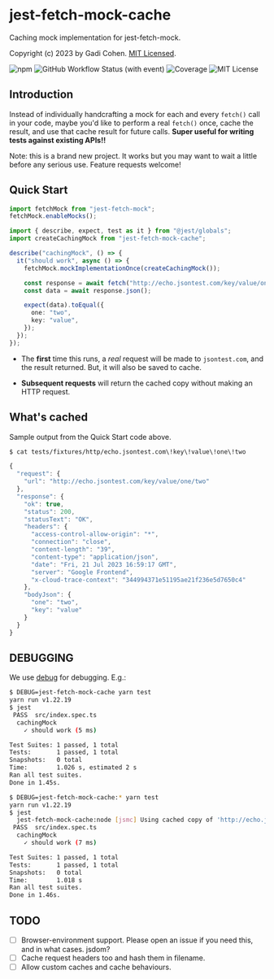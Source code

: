 # jest-fetch-mock-cache

Caching mock implementation for jest-fetch-mock.

Copyright (c) 2023 by Gadi Cohen. [MIT Licensed](./LICENSE.txt).

![npm](https://img.shields.io/npm/v/jest-fetch-mock-cache) ![GitHub Workflow Status (with event)](https://img.shields.io/github/actions/workflow/status/gadicc/jest-fetch-mock-cache/release.yml) ![Coverage](https://img.shields.io/endpoint?url=https://gist.githubusercontent.com/gadicc/26d0f88b04b6883e1a6bba5b9b344fab/raw/jest-coverage-comment__main.json) ![MIT License](https://img.shields.io/badge/license-MIT-blue.svg)

## Introduction

Instead of individually handcrafting a mock for each and every `fetch()`
call in your code, maybe you'd like to perform a real `fetch()` once,
cache the result, and use that cache result for future calls. **Super
useful for writing tests against existing APIs!!**

Note: this is a brand new project. It works but you may want to wait
a little before any serious use. Feature requests welcome!

## Quick Start

```ts
import fetchMock from "jest-fetch-mock";
fetchMock.enableMocks();

import { describe, expect, test as it } from "@jest/globals";
import createCachingMock from "jest-fetch-mock-cache";

describe("cachingMock", () => {
  it("should work", async () => {
    fetchMock.mockImplementationOnce(createCachingMock());

    const response = await fetch("http://echo.jsontest.com/key/value/one/two");
    const data = await response.json();

    expect(data).toEqual({
      one: "two",
      key: "value",
    });
  });
});
```

- The **first** time this runs, a _real_ request will be made to
  `jsontest.com`, and the result returned. But, it will also be
  saved to cache.

- **Subsequent requests** will return the cached copy without
  making an HTTP request.

## What's cached

Sample output from the Quick Start code above.

```bash
$ cat tests/fixtures/http/echo.jsontest.com\!key\!value\!one\!two
```

```js
{
  "request": {
    "url": "http://echo.jsontest.com/key/value/one/two"
  },
  "response": {
    "ok": true,
    "status": 200,
    "statusText": "OK",
    "headers": {
      "access-control-allow-origin": "*",
      "connection": "close",
      "content-length": "39",
      "content-type": "application/json",
      "date": "Fri, 21 Jul 2023 16:59:17 GMT",
      "server": "Google Frontend",
      "x-cloud-trace-context": "344994371e51195ae21f236e5d7650c4"
    },
    "bodyJson": {
      "one": "two",
      "key": "value"
    }
  }
}
```

## DEBUGGING

We use [debug](https://www.npmjs.com/package/debug) for debugging. E.g.:

```bash
$ DEBUG=jest-fetch-mock-cache yarn test
yarn run v1.22.19
$ jest
 PASS  src/index.spec.ts
  cachingMock
    ✓ should work (5 ms)

Test Suites: 1 passed, 1 total
Tests:       1 passed, 1 total
Snapshots:   0 total
Time:        1.026 s, estimated 2 s
Ran all test suites.
Done in 1.45s.
```

```bash
$ DEBUG=jest-fetch-mock-cache:* yarn test
yarn run v1.22.19
$ jest
  jest-fetch-mock-cache:node [jsmc] Using cached copy of 'http://echo.jsontest.com/key/value/one/two' +0ms
 PASS  src/index.spec.ts
  cachingMock
    ✓ should work (7 ms)

Test Suites: 1 passed, 1 total
Tests:       1 passed, 1 total
Snapshots:   0 total
Time:        1.018 s
Ran all test suites.
Done in 1.46s.
```

## TODO

- [ ] Browser-environment support. Please open an issue if you need this, and in what cases. jsdom?
- [ ] Cache request headers too and hash them in filename.
- [ ] Allow custom caches and cache behaviours.
